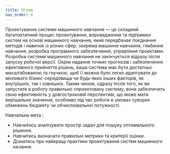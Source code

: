 ```yaml
---
title: Огляд
nav_order: 0
---
```



Проектування системи машинного навчання — це складний багатоетапний процес проектування, впровадження та підтримки систем на основі машинного навчання, який передбачає поєднання методів і навичок із різних сфер, зокрема машинне навчання, глибинне навчання, розробка програмного забезпечення, управління проектами. Розробка системи машинного навчання не закінчується відразу після запуску робочої версії. Окрім надання точних прогнозів і забезпечення ефективного прийняття рішень, ваша система має бути достатньо масштабованою та гнучкою, щоб її можна було легко адаптувати до мінливого бізнес-середовища чи будь-яких інших факторів, як внутрішніх, так і зовнішніх. Таким чином, одразу після того, як ви запустите в роботу правильно спроектовану систему, вона  забезпечить свою ефективність у довгостроковій перспективі, що може мати вирішальне значення, особливо під час роботи в умовах суворих обмежень бюджету чи обчислювальної потужності.



Навчальна мета
: 
- Навчитись аналізувати простір задач для пошуку оптимального рішення.
- Навчитись визначати правильні метрики та критерії оцінки.
- Дізнатись про найкращі практики проектування систем машинного начання. 
<!-- - Навчитись вирішувати типові проблеми, які виникають під час розробки систем машинного навчання. -->